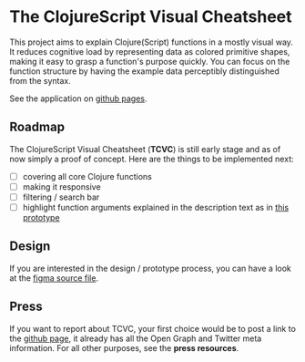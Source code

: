 # The ClojureScript Visual Cheatsheet

This project aims to explain Clojure(Script) functions in a mostly visual way. It reduces cognitive load by representing data as colored primitive shapes, making it easy to grasp a function's purpose quickly. You can focus on the function structure by having the example data perceptibly distinguished from the syntax.

See the application on [github pages](https://s-haensch.github.io/visual-cheatsheet/).



## Roadmap

The ClojureScript Visual Cheatsheet (**TCVC**) is still early stage and as of now simply a proof of concept. Here are the things to be implemented next:

- [ ] covering all core Clojure functions
- [ ] making it responsive
- [ ] filtering / search bar
- [ ] highlight function arguments explained in the description text as in [this prototype](https://www.figma.com/proto/O5Pgq4suWnaAK0KjWyqOtqxb/ClojureScript-Visual-Cheatsheet?node-id=125%3A4255&scaling=contain)

## Design
If you are interested in the design / prototype process, you can have a look at the [figma source file](https://www.figma.com/file/O5Pgq4suWnaAK0KjWyqOtqxb/ClojureScript-Visual-Cheatsheet).


## Press
If you want to report about TCVC, your first choice would be to post a link to the [github page](https://s-haensch.github.io/visual-cheatsheet/), it already has all the Open Graph and Twitter meta information. For all other purposes, see the **press resources**.
